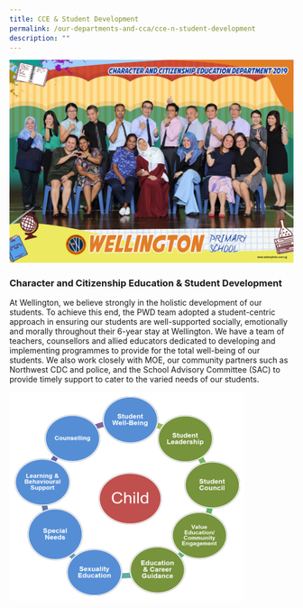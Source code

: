 ```yaml
---
title: CCE & Student Development
permalink: /our-departments-and-cca/cce-n-student-development
description: ""
---
```

![](/images/character%20and%20citizenship%20education%20department%20i.png)

### Character and Citizenship Education & Student Development

At Wellington, we believe strongly in the holistic development of our students. To achieve this end, the PWD team adopted a student-centric approach in ensuring our students are well-supported socially, emotionally and morally throughout their 6-year stay at Wellington. We have a team of teachers, counsellors and allied educators dedicated to developing and implementing programmes to provide for the total well-being of our students. We also work closely with MOE, our community partners such as Northwest CDC and police, and the School Advisory Committee (SAC) to provide timely support to cater to the varied needs of our students. 

![](/images/pwb1.png)